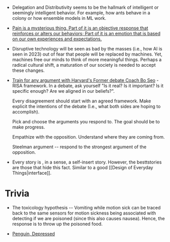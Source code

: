 * Delegation and Distributivity seems to be the hallmark of intelligent or seemingly intelligent behavior. For example, how ants behave in a colony or how ensemble models in ML work.
* [Pain is a mysterious thing. Part of it is an objective response that reinforces or alters our behaviors; Part of it is an emotion that is based on our own experiences and expectations.](https://www.youtube.com/watch?v=hax2be-DlhY)

* Disruptive technology will be seen as bad by the masses (i.e., how AI is seen in 2023) out of fear that people will be replaced by machines. Yet, machines free our minds to think of more meaningful things. Perhaps a radical cultural shift, a maturation of our society is needed to accept these changes.


* [Train for any argument with Harvard's Former debate Coach Bo Seo](https://www.youtube.com/watch?v=_WjUFuW2J0A) - RISA framework. In a debate, ask yourself "Is it real? Is it important? Is it specific enough? Are we aligned in our beliefs?". 
  
  Every disagreement should start with an agreed framework. Make explicit the intentions of the debate (I.e., what both sides are hoping to accomplish).
  
  Pick and choose the arguments you respond to. The goal should be to make progress.
  
  Empathize with the opposition. Understand where they are coming from.
  
  Steelman argument -- respond to the strongest argument of the opposition.

* Every story is , in a sense, a self-insert story. However, the besttstories are those that hide this fact. Similar to a good [[Design of Everyday Things|interface]].

# Trivia
* The toxicology hypothesis -- Vomiting while motion sick can be traced back to the same sensors for motion sickness being associated with detecting if we are poisoned (since this also causes nausea). Hence, the response is to throw up the poisoned food.

* [Penguin, Depressed](https://www.reddit.com/r/todayilearned/comments/1tjusn/til_that_penguins_when_depressed_or_had_enough/?rdt=38134)

